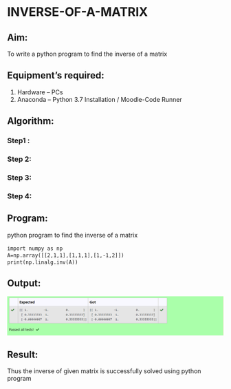 # INVERSE-OF-A-MATRIX
## Aim:
To write a python program to find the inverse of a matrix
## Equipment’s required:
1. 	Hardware – PCs
2. 	Anaconda – Python 3.7 Installation / Moodle-Code Runner
## Algorithm:
### Step1 : 

### Step 2: 

### Step 3: 

### Step 4: 

## Program:
python program to find the inverse of a matrix
```
import numpy as np
A=np.array([[2,1,1],[1,1,1],[1,-1,2]])
print(np.linalg.inv(A))
```
## Output:
![output](./zz.png)
## Result:
Thus the inverse of given matrix is successfully solved using python program

